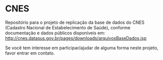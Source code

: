 # CNES
Repositório para o projeto de replicação da base de dados do CNES (Cadastro Nacional de Estabelecimento de Saúde), 
conforme documentação e dados públicos disponíveis em: 
http://cnes.datasus.gov.br/pages/downloads/arquivosBaseDados.jsp

Se você tem interesse em participar/ajudar de alguma forma neste projeto, favor entrar em contato.
